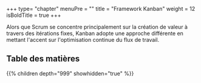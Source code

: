 +++
type= "chapter"
menuPre = ""
title = "Framework Kanban"
weight = 12
isBoldTitle = true
+++

Alors que Scrum se concentre principalement sur la création de valeur à travers des itérations fixes, Kanban adopte une approche différente en mettant l'accent sur l'optimisation continue du flux de travail.

## Table des matières
{{% children depth="999" showhidden="true" %}}
